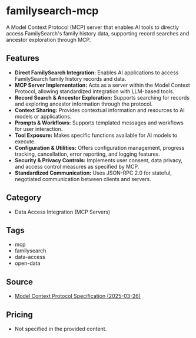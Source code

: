 # familysearch-mcp

A Model Context Protocol (MCP) server that enables AI tools to directly access FamilySearch's family history data, supporting record searches and ancestor exploration through MCP.

## Features
- **Direct FamilySearch Integration:** Enables AI applications to access FamilySearch family history records and data.
- **MCP Server Implementation:** Acts as a server within the Model Context Protocol, allowing standardized integration with LLM-based tools.
- **Record Search & Ancestor Exploration:** Supports searching for records and exploring ancestor information through the protocol.
- **Context Sharing:** Provides contextual information and resources to AI models or applications.
- **Prompts & Workflows:** Supports templated messages and workflows for user interaction.
- **Tool Exposure:** Makes specific functions available for AI models to execute.
- **Configuration & Utilities:** Offers configuration management, progress tracking, cancellation, error reporting, and logging features.
- **Security & Privacy Controls:** Implements user consent, data privacy, and access control measures as specified by MCP.
- **Standardized Communication:** Uses JSON-RPC 2.0 for stateful, negotiated communication between clients and servers.

## Category
- Data Access Integration (MCP Servers)

## Tags
- mcp
- familysearch
- data-access
- open-data

## Source
- [Model Context Protocol Specification (2025-03-26)](https://modelcontextprotocol.io/specification/2025-03-26)

## Pricing
- Not specified in the provided content.
